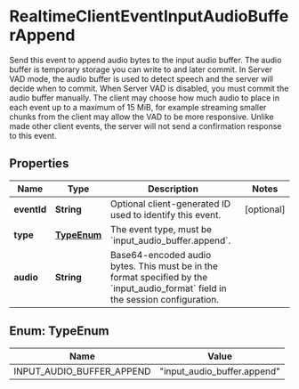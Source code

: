 

# RealtimeClientEventInputAudioBufferAppend

Send this event to append audio bytes to the input audio buffer. The audio  buffer is temporary storage you can write to and later commit. In Server VAD  mode, the audio buffer is used to detect speech and the server will decide  when to commit. When Server VAD is disabled, you must commit the audio buffer manually.  The client may choose how much audio to place in each event up to a maximum  of 15 MiB, for example streaming smaller chunks from the client may allow the  VAD to be more responsive. Unlike made other client events, the server will  not send a confirmation response to this event. 

## Properties

| Name | Type | Description | Notes |
|------------ | ------------- | ------------- | -------------|
|**eventId** | **String** | Optional client-generated ID used to identify this event. |  [optional] |
|**type** | [**TypeEnum**](#TypeEnum) | The event type, must be &#x60;input_audio_buffer.append&#x60;. |  |
|**audio** | **String** | Base64-encoded audio bytes. This must be in the format specified by the  &#x60;input_audio_format&#x60; field in the session configuration.  |  |



## Enum: TypeEnum

| Name | Value |
|---- | -----|
| INPUT_AUDIO_BUFFER_APPEND | &quot;input_audio_buffer.append&quot; |



